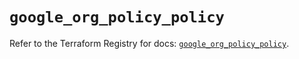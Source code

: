# `google_org_policy_policy`

Refer to the Terraform Registry for docs: [`google_org_policy_policy`](https://registry.terraform.io/providers/hashicorp/google/6.49.1/docs/resources/org_policy_policy).

